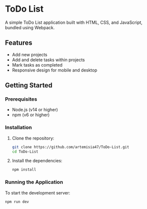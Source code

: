 # ToDo List

A simple ToDo List application built with HTML, CSS, and JavaScript, bundled using Webpack.

## Features

- Add new projects
- Add and delete tasks within projects
- Mark tasks as completed
- Responsive design for mobile and desktop

## Getting Started

### Prerequisites

- Node.js (v14 or higher)
- npm (v6 or higher)

### Installation

1. Clone the repository:

    ```sh
    git clone https://github.com/artemisia47/ToDo-List.git
    cd ToDo-List
    ```

2. Install the dependencies:

    ```sh
    npm install
    ```

### Running the Application

To start the development server:

```sh
npm run dev
```
